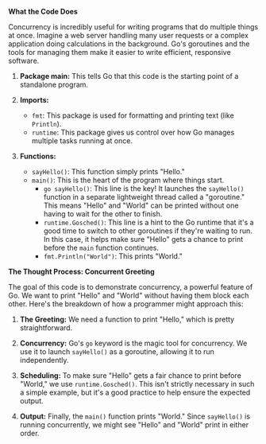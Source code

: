 **What the Code Does**

Concurrency is incredibly useful for writing programs that do multiple things at once. Imagine a web server handling many user requests or a complex application doing calculations in the background. Go's goroutines and the tools for managing them make it easier to write efficient, responsive software.

1. **Package main:**  This tells Go that this code is the starting point of a standalone program.

2. **Imports:**
    * `fmt`: This package is used for formatting and printing text (like `Println`).
    * `runtime`: This package gives us control over how Go manages multiple tasks running at once.

3. **Functions:**
   * `sayHello()`: This function simply prints "Hello."
   * `main()`: This is the heart of the program where things start.
     * `go sayHello()`: This line is the key! It launches the `sayHello()` function in a separate lightweight thread called a "goroutine." This means "Hello" and "World" can be printed without one having to wait for the other to finish.
     * `runtime.Gosched()`: This line is a hint to the Go runtime that it's a good time to switch to other goroutines if they're waiting to run. In this case, it helps make sure "Hello" gets a chance to print before the `main` function continues.
     * `fmt.Println("World")`: This prints "World."

**The Thought Process: Concurrent Greeting**

The goal of this code is to demonstrate concurrency, a powerful feature of Go. We want to print "Hello" and "World" without having them block each other.  Here's the breakdown of how a programmer might approach this:

1. **The Greeting:** We need a function to print "Hello," which is pretty straightforward.

2. **Concurrency:** Go's `go` keyword is the magic tool for concurrency.  We use it to launch `sayHello()` as a goroutine, allowing it to run independently.

3. **Scheduling:** To make sure "Hello" gets a fair chance to print before "World," we use `runtime.Gosched()`. This isn't strictly necessary in such a simple example, but it's a good practice to help ensure the expected output.

4. **Output:** Finally, the `main()` function prints "World." Since `sayHello()` is running concurrently, we might see "Hello" and "World" print in either order. 

